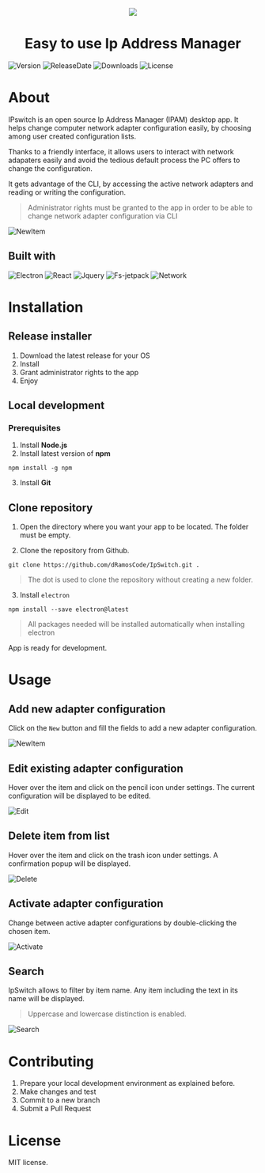 <p align="center" > 
<img src="https://github.com/dRamosCode/IpSwitch/blob/master/docs/Images/Logo.png?raw=true"></img></p>

<h1 align="center">Easy to use Ip Address Manager</h1>

![Version](https://img.shields.io/github/package-json/v/dRamosCode/IpSwitch?style=for-the-badge)
![ReleaseDate](https://img.shields.io/github/release-date/dRamosCode/IpSwitch?style=for-the-badge)
![Downloads](https://img.shields.io/github/downloads/dRamosCode/IpSwitch/total?style=for-the-badge)
![License](https://img.shields.io/github/license/dRamosCode/IpSwitch?style=for-the-badge)

# About

IPswitch is an open source Ip Address Manager (IPAM) desktop app. It helps change computer network adapter configuration easily, by choosing among user created configuration lists.

Thanks to a friendly interface, it allows users to interact with network adapaters easily and avoid the tedious default process the PC offers to change the configuration.

It gets advantage of the CLI, by accessing the active network adapters and reading or writing the configuration.

> Administrator rights must be granted to the app in order to be able to change network adapter configuration via CLI

![NewItem](https://github.com/dRamosCode/IpSwitch/blob/master/docs/Images/Main.png?raw=true)

## Built with

![Electron](https://img.shields.io/badge/Electron-1c1c26?style=for-the-badge&logo=electron)
![React](https://img.shields.io/badge/React-1c1c26?style=for-the-badge&logo=react)
![Jquery](https://img.shields.io/badge/jQuery-0669ad?style=for-the-badge&logo=jquery)
![Fs-jetpack](https://img.shields.io/badge/fs_jetpack-e5e5e5?style=for-the-badge)
![Network](https://img.shields.io/badge/Network-e5e5e5?style=for-the-badge)

# Installation

## Release installer

1. Download the latest release for your OS
2. Install
3. Grant administrator rights to the app
4. Enjoy

## Local development

### Prerequisites

1. Install **Node.js**
2. Install latest version of **npm**

```
npm install -g npm
```

3. Install **Git**

## Clone repository

1. Open the directory where you want your app to be located. The folder must be empty.

2. Clone the repository from Github.

```
git clone https://github.com/dRamosCode/IpSwitch.git .
```

> The dot is used to clone the repository without creating a new folder.

3. Install `electron`

```
npm install --save electron@latest
```

> All packages needed will be installed automatically when installing electron

App is ready for development.

# Usage

## Add new adapter configuration

Click on the `New` button and fill the fields to add a new adapter configuration.

![NewItem](https://github.com/dRamosCode/IpSwitch/blob/master/docs/GIF/NewItem.gif?raw=true)

## Edit existing adapter configuration

Hover over the item and click on the pencil icon under settings. The current configuration will be displayed to be edited.

![Edit](https://github.com/dRamosCode/IpSwitch/blob/master/docs/GIF/Edit.gif?raw=true)

## Delete item from list

Hover over the item and click on the trash icon under settings. A confirmation popup will be displayed.

![Delete](https://github.com/dRamosCode/IpSwitch/blob/master/docs/GIF/Delete.gif?raw=true)

## Activate adapter configuration

Change between active adapter configurations by double-clicking the chosen item.

![Activate](https://github.com/dRamosCode/IpSwitch/blob/master/docs/GIF/Activate.gif?raw=true)

## Search

IpSwitch allows to filter by item name. Any item including the text in its name will be displayed.

> Uppercase and lowercase distinction is enabled.

![Search](https://github.com/dRamosCode/IpSwitch/blob/master/docs/GIF/Search.gif?raw=true)

# Contributing

1. Prepare your local development environment as explained before.
2. Make changes and test
3. Commit to a new branch
4. Submit a Pull Request

# License

MIT license.
